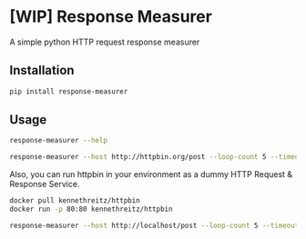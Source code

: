 # [WIP] Response Measurer

A simple python HTTP request response measurer

## Installation

```bash
pip install response-measurer
```

## Usage

```bash
response-measurer --help

response-measurer --host http://httpbin.org/post --loop-count 5 --timeout 10 --log-level DEBUG post
```

Also, you can run httpbin in your environment as a dummy HTTP Request & Response Service.

```bash
docker pull kennethreitz/httpbin
docker run -p 80:80 kennethreitz/httpbin
```

```bash
response-measurer --host http://localhost/post --loop-count 5 --timeout 10 --log-level DEBUG post
```
